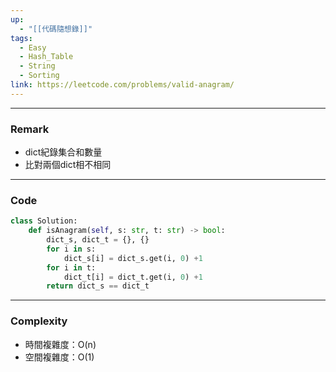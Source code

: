 ```yaml
---
up:
  - "[[代碼隨想錄]]"
tags:
  - Easy
  - Hash_Table
  - String
  - Sorting
link: https://leetcode.com/problems/valid-anagram/
---
```

---
### Remark
- dict紀錄集合和數量
- 比對兩個dict相不相同
---
### Code
```python
class Solution:
    def isAnagram(self, s: str, t: str) -> bool:
        dict_s, dict_t = {}, {}
        for i in s:
            dict_s[i] = dict_s.get(i, 0) +1
        for i in t:
            dict_t[i] = dict_t.get(i, 0) +1
        return dict_s == dict_t
```
---
### Complexity
- 時間複雜度：O(n)
- 空間複雜度：O(1)
